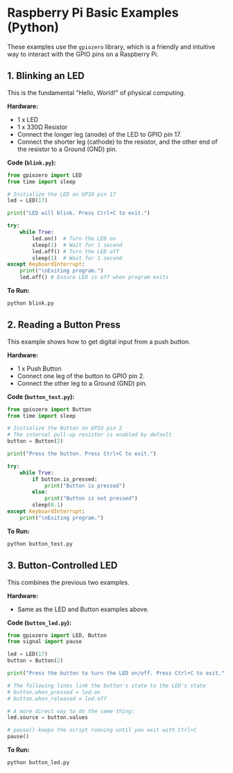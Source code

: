 
# Raspberry Pi Basic Examples (Python)

These examples use the `gpiozero` library, which is a friendly and intuitive way to interact with the GPIO pins on a Raspberry Pi.

## 1. Blinking an LED

This is the fundamental "Hello, World!" of physical computing.

**Hardware:**
- 1 x LED
- 1 x 330Ω Resistor
- Connect the longer leg (anode) of the LED to GPIO pin 17.
- Connect the shorter leg (cathode) to the resistor, and the other end of the resistor to a Ground (GND) pin.

**Code (`blink.py`):**
```python
from gpiozero import LED
from time import sleep

# Initialize the LED on GPIO pin 17
led = LED(17)

print("LED will blink. Press Ctrl+C to exit.")

try:
    while True:
        led.on()  # Turn the LED on
        sleep(1)  # Wait for 1 second
        led.off() # Turn the LED off
        sleep(1)  # Wait for 1 second
except KeyboardInterrupt:
    print("\nExiting program.")
    led.off() # Ensure LED is off when program exits
```

**To Run:**
```bash
python blink.py
```

## 2. Reading a Button Press

This example shows how to get digital input from a push button.

**Hardware:**
- 1 x Push Button
- Connect one leg of the button to GPIO pin 2.
- Connect the other leg to a Ground (GND) pin.

**Code (`button_test.py`):**
```python
from gpiozero import Button
from time import sleep

# Initialize the Button on GPIO pin 2
# The internal pull-up resistor is enabled by default
button = Button(2)

print("Press the button. Press Ctrl+C to exit.")

try:
    while True:
        if button.is_pressed:
            print("Button is pressed")
        else:
            print("Button is not pressed")
        sleep(0.1)
except KeyboardInterrupt:
    print("\nExiting program.")
```

**To Run:**
```bash
python button_test.py
```

## 3. Button-Controlled LED

This combines the previous two examples.

**Hardware:**
- Same as the LED and Button examples above.

**Code (`button_led.py`):**
```python
from gpiozero import LED, Button
from signal import pause

led = LED(17)
button = Button(2)

print("Press the button to turn the LED on/off. Press Ctrl+C to exit.")

# The following lines link the button's state to the LED's state
# button.when_pressed = led.on
# button.when_released = led.off

# A more direct way to do the same thing:
led.source = button.values

# pause() keeps the script running until you exit with Ctrl+C
pause()
```

**To Run:**
```bash
python button_led.py
```

